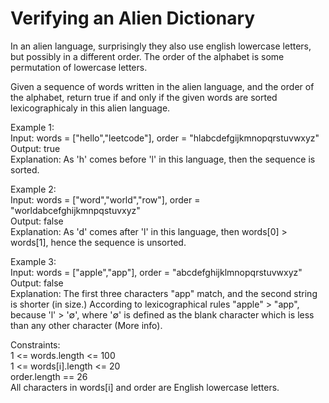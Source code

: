 # Verifying an Alien Dictionary

In an alien language, surprisingly they also use english lowercase letters, but possibly in a different order. The order of the alphabet is some permutation of lowercase letters.  

Given a sequence of words written in the alien language, and the order of the alphabet, return true if and only if the given words are sorted lexicographicaly in this alien language.  

Example 1:  
Input: words = ["hello","leetcode"], order = "hlabcdefgijkmnopqrstuvwxyz"  
Output: true  
Explanation: As 'h' comes before 'l' in this language, then the sequence is sorted.  

Example 2:  
Input: words = ["word","world","row"], order = "worldabcefghijkmnpqstuvxyz"  
Output: false  
Explanation: As 'd' comes after 'l' in this language, then words[0] > words[1], hence the sequence is unsorted.  

Example 3:  
Input: words = ["apple","app"], order = "abcdefghijklmnopqrstuvwxyz"  
Output: false  
Explanation: The first three characters "app" match, and the second string is shorter (in size.) According to lexicographical rules "apple" > "app", because 'l' > '∅', where '∅' is defined as the blank character which is less than any other character (More info).  
 
Constraints:  
1 <= words.length <= 100  
1 <= words[i].length <= 20  
order.length == 26  
All characters in words[i] and order are English lowercase letters.  